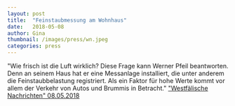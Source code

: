 ```yaml
---
layout: post
title:  "Feinstaubmessung am Wohnhaus"
date:   2018-05-08 
author: Gina
thumbnail: /images/press/wn.jpeg
categories: press
---
```

"Wie frisch ist die Luft wirklich? Diese Frage kann Werner Pfeil beantworten. Denn an seinem Haus hat er eine Messanlage installiert, die unter anderem die Feinstaubbelastung registriert. Als ein Faktor für hohe Werte kommt vor allem der Verkehr von Autos und Brummis in Betracht." 
<a href="http://www.wn.de/Muensterland/Kreis-Coesfeld/Senden/3288438-Feinstaubmessung-am-Wohnhaus-Wissen-wie-frisch-die-Luft-wirklich-ist" target="_blank">"Westfälische Nachrichten" 08.05.2018</a>
